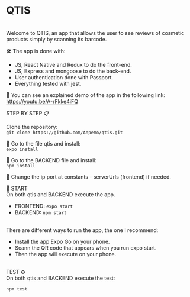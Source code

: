 <h1>QTIS</h1>
<br/>
Welcome to QTIS, an app that allows the user to see reviews of cosmetic products simply by scanning its barcode. 

🛠️ The app is done with:

- JS, React Native and Redux to do the front-end. 
- JS, Express and mongoose to do the back-end.
- User authentication done with Passport.
- Everything tested with jest.

📌 You can see an explained demo of the app in the following link:
https://youtu.be/A-rFkke4iFQ

STEP BY STEP 📋<br/>

Clone the repository:<br/>
```git clone https://github.com/Anpemo/qtis.git```

🔧 Go to the file qtis and install:<br/>
```expo install```

🔧 Go to the BACKEND file and install:<br/>
```npm install```

🔧 Change the ip port at constants - serverUrls (frontend) if needed.

🚀 START<br/>
On both qtis and BACKEND execute the app. 
- FRONTEND: ```expo start```
- BACKEND: ```npm start```
<br/>
There are different ways to run the app, the one I recommend:

- Install the app Expo Go on your phone. 
- Scann the QR code that appears when you run expo start. 
- Then the app will execute on your phone.
<br/>
TEST ⚙️<br/>
On both qtis and BACKEND execute the test: <br/>

```npm test```
